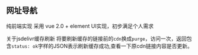 ## 网址导航  
纯前端实现 采用 vue 2.0 + element UI实现，初步满足个人需求

关于jsdelivr缓存刷新
将要刷新缓存的链接前的`cdn`换成`purge`，访问一次，返回包含`status: ok`字样的JSON表示刷新缓存成功,查看一下原cdn链接内容是否更新。
